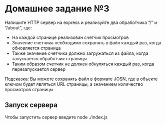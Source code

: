 # Домашнее задание №3

Напишите HTTP сервер на express и реализуйте два обработчика “/” и “/about”, где:

- На каждой странице реализован счетчик просмотров
- Значение счетчика необходимо сохранять в файл каждый раз, когда обновляется страница
- Также значение счетчика должно загружаться из файла, когда запускается обработчик страницы
- Таким образом счетчик не должен обнуляться каждый раз, когда перезапускается сервер

Подсказка:
Вы можете сохранять файл в формате JOSN, где в объекте ключом будет являться URL страницы, а значением количество просмотров страницы

## Запуск сервера

Чтобы запустить сервер введите node ./index.js
